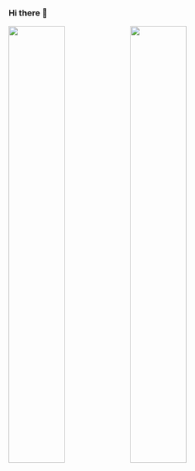 ### Hi there 👋
<img aling="left" width="47%" src="https://github-readme-stats.vercel.app/api?username=KeremAR&show_icons=true&theme=radical" />    
<img aling="left" width="47%" src="https://github-readme-stats.vercel.app/api/top-langs/?username=KeremAR&layout=compact" />
